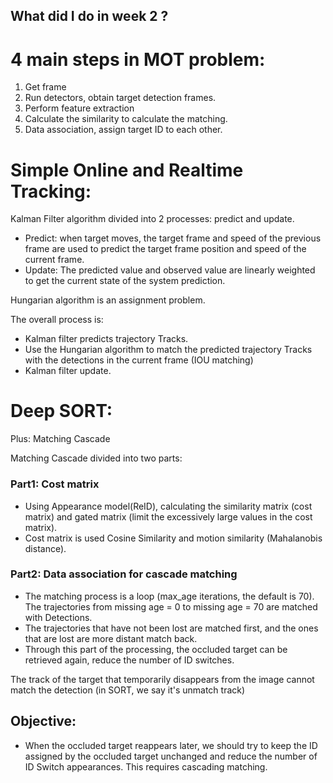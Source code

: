 ## What did I do in week 2 ?
# 4 main steps in MOT problem:
1. Get frame
2. Run detectors, obtain target detection frames.
3. Perform feature extraction
4. Calculate the similarity to calculate the matching.
5. Data association, assign target ID to each other.

# Simple Online and Realtime Tracking:
Kalman Filter algorithm divided into 2 processes: predict and update.
- Predict: when target moves, the target frame and speed of the previous frame are used to predict the target frame position and speed of the current frame.
- Update: The predicted value and observed value are linearly weighted to get the current state of the system prediction.

Hungarian algorithm is an assignment problem.

The overall process is:
- Kalman filter predicts trajectory Tracks.
- Use the Hungarian algorithm to match the predicted trajectory Tracks with the detections in the current frame (IOU matching)
- Kalman filter update.

# Deep SORT:
Plus: Matching Cascade

Matching Cascade divided into two parts:

### Part1: Cost matrix
- Using Appearance model(ReID), calculating the similarity matrix (cost matrix) and gated matrix (limit the excessively large values in the cost matrix). 
- Cost matrix is used Cosine Similarity and motion similarity (Mahalanobis distance).

### Part2: Data association for cascade matching
- The matching process is a loop (max_age iterations, the default is 70). The trajectories from missing age = 0 to missing age = 70 are matched with Detections. 
- The trajectories that have not been lost are matched first, and the ones that are lost are more distant match back.
- Through this part of the processing, the occluded target can be retrieved again, reduce the number of ID switches.

The track of the target that temporarily disappears from the image cannot match the detection (in SORT, we say it's unmatch track)
## Objective: 
- When the occluded target reappears later, we should try to keep the ID assigned by the occluded target unchanged and reduce the number of ID Switch appearances. This requires cascading matching.


